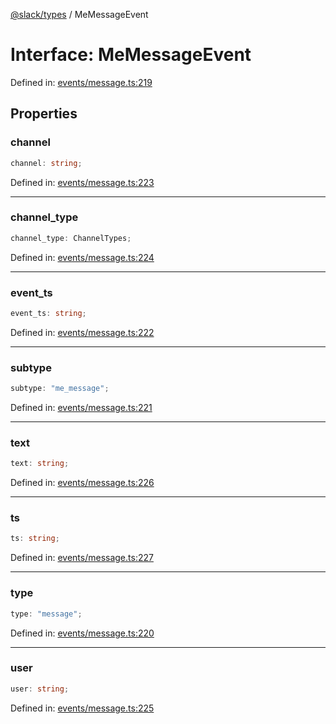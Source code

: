 [@slack/types](../index.md) / MeMessageEvent

# Interface: MeMessageEvent

Defined in: [events/message.ts:219](https://github.com/slackapi/node-slack-sdk/blob/main/packages/types/src/events/message.ts#L219)

## Properties

### channel

```ts
channel: string;
```

Defined in: [events/message.ts:223](https://github.com/slackapi/node-slack-sdk/blob/main/packages/types/src/events/message.ts#L223)

***

### channel\_type

```ts
channel_type: ChannelTypes;
```

Defined in: [events/message.ts:224](https://github.com/slackapi/node-slack-sdk/blob/main/packages/types/src/events/message.ts#L224)

***

### event\_ts

```ts
event_ts: string;
```

Defined in: [events/message.ts:222](https://github.com/slackapi/node-slack-sdk/blob/main/packages/types/src/events/message.ts#L222)

***

### subtype

```ts
subtype: "me_message";
```

Defined in: [events/message.ts:221](https://github.com/slackapi/node-slack-sdk/blob/main/packages/types/src/events/message.ts#L221)

***

### text

```ts
text: string;
```

Defined in: [events/message.ts:226](https://github.com/slackapi/node-slack-sdk/blob/main/packages/types/src/events/message.ts#L226)

***

### ts

```ts
ts: string;
```

Defined in: [events/message.ts:227](https://github.com/slackapi/node-slack-sdk/blob/main/packages/types/src/events/message.ts#L227)

***

### type

```ts
type: "message";
```

Defined in: [events/message.ts:220](https://github.com/slackapi/node-slack-sdk/blob/main/packages/types/src/events/message.ts#L220)

***

### user

```ts
user: string;
```

Defined in: [events/message.ts:225](https://github.com/slackapi/node-slack-sdk/blob/main/packages/types/src/events/message.ts#L225)
